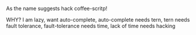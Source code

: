 As the name suggests hack coffee-scritp!

WHY?
I am lazy, want auto-complete, auto-complete needs tern, tern needs fault tolerance, fault-tolerance needs time, lack of time needs hacking
